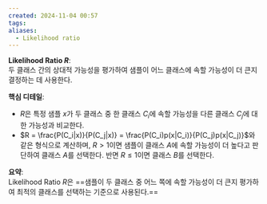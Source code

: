 ```yaml
---
created: 2024-11-04 00:57
tags: 
aliases:
  - Likelihood ratio
---
```

**Likelihood Ratio $R$**:  
두 클래스 간의 상대적 가능성을 평가하여 샘플이 어느 클래스에 속할 가능성이 더 큰지 결정하는 데 사용한다.

**핵심 디테일**:  
- $R$은 특정 샘플 $x$가 두 클래스 중 한 클래스 $C_i$에 속할 가능성을 다른 클래스 $C_j$에 대한 가능성과 비교한다.
- $R = \frac{P(C_i|x)}{P(C_j|x)} = \frac{P(C_i)p(x|C_i)}{P(C_j)p(x|C_j)}$와 같은 형식으로 계산하며, $R > 1$이면 샘플이 클래스 $A$에 속할 가능성이 더 높다고 판단하여 클래스 $A$를 선택한다. 반면 $R \leq 1$이면 클래스 $B$를 선택한다.

**요약**:  
Likelihood Ratio $R$은 ==샘플이 두 클래스 중 어느 쪽에 속할 가능성이 더 큰지 평가하여 최적의 클래스를 선택하는 기준으로 사용된다.==